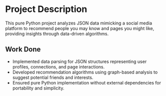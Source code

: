 # Project Description

This pure Python project analyzes JSON data mimicking a social media platform to recommend people you may know and pages you might like, providing insights through data-driven algorithms.

## Work Done

- Implemented data parsing for JSON structures representing user profiles, connections, and page interactions.
- Developed recommendation algorithms using graph-based analysis to suggest potential friends and interests.
- Ensured pure Python implementation without external dependencies for portability and simplicity.